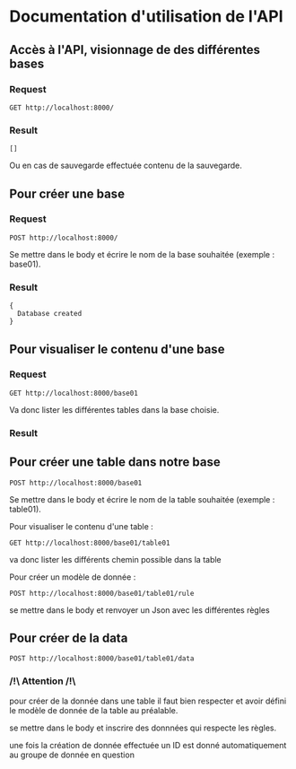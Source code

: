 # Documentation d'utilisation de l'API

## Accès à l'API, visionnage de des différentes bases

### Request

`GET http://localhost:8000/`

### Result

    []

Ou en cas de sauvegarde effectuée contenu de la sauvegarde.

## Pour créer une base

### Request

`POST http://localhost:8000/`

Se mettre dans le body et écrire le nom de la base souhaitée (exemple : base01).

### Result

    {
      Database created
    }

## Pour visualiser le contenu d'une base

### Request

`GET http://localhost:8000/base01`

Va donc lister les différentes tables dans la base choisie.

### Result

## Pour créer une table dans notre base

`POST http://localhost:8000/base01`

Se mettre dans le body et écrire le nom de la table souhaitée (exemple : table01).

Pour visualiser le contenu d'une table :

`GET http://localhost:8000/base01/table01`

va donc lister les différents chemin possible dans la table

Pour créer un modèle de donnée :

`POST http://localhost:8000/base01/table01/rule`

se mettre dans le body et renvoyer un Json avec les différentes règles

## Pour créer de la data

`POST http://localhost:8000/base01/table01/data`

### /!\ Attention /!\\

pour créer de la donnée dans une table il faut bien respecter et avoir défini le modèle de donnée de la table au préalable.

se mettre dans le body et inscrire des donnnées qui respecte les règles.

une fois la création de donnée effectuée un ID est donné automatiquement au groupe de donnée en question
